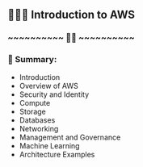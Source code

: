 ## 🙋🏻‍♂️ Introduction to AWS

### ~~~~~~~~~~ ✍🏻 ~~~~~~~~~~

### 🤖 Summary:

- Introduction
- Overview of AWS
- Security and Identity
- Compute
- Storage
- Databases
- Networking
- Management and Governance
- Machine Learning
- Architecture Examples